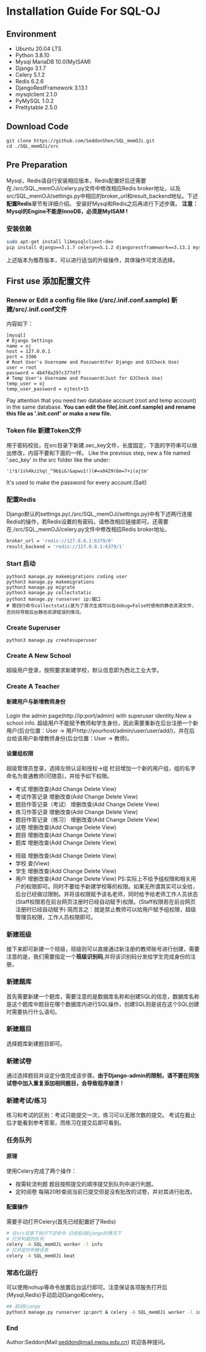 # Installation Guide For SQL-OJ
## Environment
- Ubuntu 20.04 LTS
- Python 3.8.10
- Mysql MariaDB 10.0(MyISAM)
- Django 3.1.7
- Celery 5.1.2
- Redis 6.2.6
- DjangoRestFramework 3.13.1
- mysqlclient 2.1.0
- PyMySQL 1.0.2
- Prettytable 2.5.0
## Download Code
```shell
git clone https://github.com/SeddonShen/SQL_memOJi.git
cd ./SQL_memOJi/src
```
## Pre Preparation
Mysql，Redis请自行安装相应版本，Redis配置好后还需要在./src/SQL_memOJi/celery.py文件中修改相应Redis broker地址，以及src/SQL_memOJi/settings.py中相应的broker_url和result_backend地址。下述**配置Redis**章节有详细介绍。
安装好Mysql和Redis之后再进行下述步骤。
**注意：Mysql的Engine不能是InnoDB，必须是MyISAM	!**
### 安装依赖
```bash
sudo apt-get install libmysqlclient-dev
pip install django==3.1.7 celery==5.1.2 djangorestframework==3.13.1 mysqlclient==2.1.0 pymysql==1.0.2 prettytable==2.5.0 redis==4.1.3
```
上述版本为推荐版本，可以进行适当的升级操作，具体操作可灵活选择。
## First use 添加配置文件
### Renew or Edit a config file like (/src/.inif.conf.sample) 新建/src/.inif.conf文件
内容如下：
```config
[mysql]
# Django Settings
name = oj
host = 127.0.0.1
port = 3306
# Root User's Username and Password(For Django and OJCheck Use)
user = root
password = 4b4f8a297c377df7
# Temp User's Username and Password(Just for OJCheck Use)
temp_user = oj
temp_user_password = ojtest+1S
```
Pay attention that you need two database account (root and temp account) in the same database.
**You can edit the file(.init.conf.sample) and rename this file as '.init.conf' or make a new file.**
### Token file 新建Token文件
用于密码校验，在src目录下新建.sec_key文件，长度固定，下面的字符串可以做出修改，内容不要和下面的一样。
Like the previous step, new a file named '.sec_key' in the src folder like the under:
```Token
'i!$!1s%4kzi%q(_^9b$i&!&apwu1!)l#=x0429(6m=7+i(ajtm'
```
It's used to make the password for every account.(Salt)
### 配置Redis
Django默认的settings.py(./src/SQL_memOJi/settings.py)中有下述两行连接Redis的操作，若Redis设置的有密码，请修改相应链接即可。还需要在./src/SQL_memOJi/celery.py文件中修改相应Redis broker地址。
``` bash
broker_url = 'redis://127.0.0.1:6379/0'
result_backend = 'redis://127.0.0.1:6379/1'
```
### Start 启动
``` shell
python3 manage.py makemigrations coding user
python3 manage.py makemigrations
python3 manage.py migrate
python3 manage.py collectstatic
python3 manage.py runserver ip:端口
# 第四行命令collectstatic是为了首次生成可以在debug=False时使用的静态资源文件，否则将导致后台静态资源错误的情况。
```
### Create Superuser
``` shell
python3 manage.py createsuperuser
```
### Create A New School
超级用户登录，按照要求新建学校，默认信息即为西北工业大学。
### Create A Teacher
#### 新建用户与新增教师身份
Login the admin page(http://ip:port/admin) with superuser identity.New a school info.
超级用户不能赋予教师和学生身份，因此需要重新在后台注册一个新用户(后台位置：User -> 用户http://yourhost/admin/user/user/add/)，并在后台给该用户新增教师身份(后台位置：User -> 教师)。

#### 设置组权限
超级管理员登录，选择左侧认证和授权->组 栏目增加一个新的用户组，组的名字命名为普通教师(可随意)，并给予如下权限。
- 考试 增删改查(Add Change Delete View)
- 考试作答记录 增删改查(Add Change Delete View)
- 题目作答记录（考试） 增删改查(Add Change Delete View)
- 练习作答记录 增删改查(Add Change Delete View)
- 题目作答记录（练习） 增删改查(Add Change Delete View)
- 试卷 增删改查(Add Change Delete View)
- 题目 增删改查(Add Change Delete View)
- 题库 增删改查(Add Change Delete View)
<!-- - 内容类型 增删改查(Add Change Delete View)
- 会话 增删改查(Add Change Delete View) -->
- 班级 增删改查(Add Change Delete View)
- 学校 查(View)
- 学生 增删改查(Add Change Delete View)
- 用户 增删改查(Add Change Delete View)
PS:实际上不给予组权限和相关用户的权限即可。同时不要给予新建学校等的权限。如果无所谓其实可以全给，后台已经做过限制。并将该权限赋予该名老师，同时给予给老师工作人员状态(Staff权限若在前台网页注册时已经自动赋予)权限。(Staff权限若在前台网页注册时已经自动赋予)
简而言之：就是禁止教师可以给用户赋予组权限，超级管理员权限，工作人员权限即可。
### 新建班级
接下来即可新建一个班级，班级则可以直接通过新注册的教师账号进行创建，需要注意的是，我们需要指定一个**班级识别码**,并将该识别码分发给学生完成身份的注册。
### 新建题库
首先需要新建一个题库，需要注意的是数据库名称和创建SQL的信息，数据库名称是这个题库中题目在哪个数据库内进行SQL操作，创建SQL则是说在这个SQL创建时需要执行什么语句。
### 新建题目
选择题库新建题目即可。
### 新建试卷
通过选择题目并设定分值完成该步骤。**由于Django-admin的限制，请不要在同张试卷中加入重复添加相同题目，会导致程序崩溃！**
### 新建考试/练习
练习和考试的区别：考试只能提交一次，练习可以无限次数的提交。
考试在截止后才能看到参考答案，而练习在提交后即可看到。

### 任务队列
#### 原理
使用Celery完成了两个操作：
- 按需轮流判题
题目按照提交的顺序提交到队列中进行判题。
- 定时阅卷
每隔20秒查阅当前已提交但是没有批改的试卷，并对其进行批改。
#### 配置操作
需要手动打开Celery(首先已经配置好了Redis)
```bash
# 在src目录下执行下述命令 已经启动Django的情况下
# 打开判题的队列
celery -A SQL_memOJi worker -l info
# 打开定时判卷任务
celery -A SQL_memOJi beat
```
### 常态化运行
可以使用nohup等命令放置后台运行即可。注意保证各项服务打开后(Mysql,Redis)手动启动Django和celery。
```bash
## 启动Django
python3 manage.py runserver ip:port & celery -A SQL_memOJi worker -l info & celery -A SQL_memOJi beat
```
### End
Author:Seddon(Mail:seddon@mail.nwpu.edu.cn)
欢迎各种提问。
